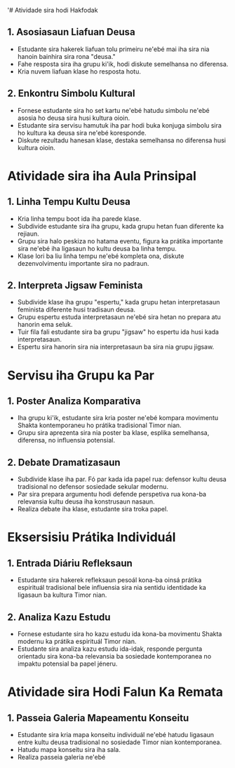'# Atividade sira hodi Hakfodak

## 1. Asosiasaun Liafuan Deusa

- Estudante sira hakerek liafuan tolu primeiru ne'ebé mai iha sira nia hanoin bainhira sira rona "deusa."
- Fahe resposta sira iha grupu ki'ik, hodi diskute semelhansa no diferensa.
- Kria nuvem liafuan klase ho resposta hotu.

## 2. Enkontru Simbolu Kultural

- Fornese estudante sira ho set kartu ne'ebé hatudu simbolu ne'ebé asosia ho deusa sira husi kultura oioin.
- Estudante sira servisu hamutuk iha par hodi buka konjuga simbolu sira ho kultura ka deusa sira ne'ebé koresponde.
- Diskute rezultadu hanesan klase, destaka semelhansa no diferensa husi kultura oioin.

# Atividade sira iha Aula Prinsipal

## 1. Linha Tempu Kultu Deusa

- Kria linha tempu boot ida iha parede klase.
- Subdivide estudante sira iha grupu, kada grupu hetan fuan diferente ka rejiaun.
- Grupu sira halo peskiza no hatama eventu, figura ka prátika importante sira ne'ebé iha ligasaun ho kultu deusa ba linha tempu.
- Klase lori ba liu linha tempu ne'ebé kompleta ona, diskute dezenvolvimentu importante sira no padraun.

## 2. Interpreta Jigsaw Feminista

- Subdivide klase iha grupu "espertu," kada grupu hetan interpretasaun feminista diferente husi tradisaun deusa.
- Grupu espertu estuda interpretasaun ne'ebé sira hetan no prepara atu hanorin ema seluk.
- Tuir fila fali estudante sira ba grupu "jigsaw" ho espertu ida husi kada interpretasaun.
- Espertu sira hanorin sira nia interpretasaun ba sira nia grupu jigsaw.

# Servisu iha Grupu ka Par

## 1. Poster Analiza Komparativa

- Iha grupu ki'ik, estudante sira kria poster ne'ebé kompara movimentu Shakta kontemporaneu ho prátika tradisional Timor nian.
- Grupu sira aprezenta sira nia poster ba klase, esplika semelhansa, diferensa, no influensia potensial.

## 2. Debate Dramatizasaun

- Subdivide klase iha par. Fó par kada ida papel rua: defensor kultu deusa tradisional no defensor sosiedade sekular modernu.
- Par sira prepara argumentu hodi defende perspetiva rua kona-ba relevansia kultu deusa iha konstrusaun nasaun.
- Realiza debate iha klase, estudante sira troka papel.

# Eksersisiu Prátika Individuál

## 1. Entrada Diáriu Refleksaun

- Estudante sira hakerek refleksaun pesoál kona-ba oinsá prátika espirituál tradisional bele influensia sira nia sentidu identidade ka ligasaun ba kultura Timor nian.

## 2. Analiza Kazu Estudu 

- Fornese estudante sira ho kazu estudu ida kona-ba movimentu Shakta modernu ka prátika espirituál Timor nian.
- Estudante sira analiza kazu estudu ida-idak, responde pergunta orientadu sira kona-ba relevansia ba sosiedade kontemporanea no impaktu potensial ba papel jéneru.

# Atividade sira Hodi Falun Ka Remata

## 1. Passeia Galeria Mapeamentu Konseitu

- Estudante sira kria mapa konseitu individuál ne'ebé hatudu ligasaun entre kultu deusa tradisional no sosiedade Timor nian kontemporanea.
- Hatudu mapa konseitu sira iha sala.
- Realiza passeia galeria ne'ebé